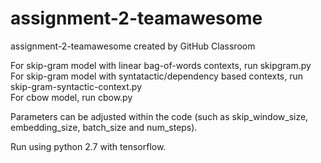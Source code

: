 # assignment-2-teamawesome
assignment-2-teamawesome created by GitHub Classroom

For skip-gram model with linear bag-of-words contexts, run skipgram.py <br>
For skip-gram model with syntatactic/dependency based contexts, run skip-gram-syntactic-context.py <br>
For cbow model, run cbow.py

Parameters can be adjusted within the code (such as skip_window_size, embedding_size, batch_size and num_steps).

Run using python 2.7 with tensorflow.
